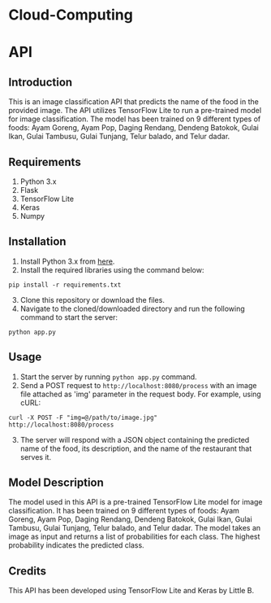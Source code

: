 # Cloud-Computing
# API 

## Introduction
This is an image classification API that predicts the name of the food in the provided image. The API utilizes TensorFlow Lite to run a pre-trained model for image classification. The model has been trained on 9 different types of foods: Ayam Goreng, Ayam Pop, Daging Rendang, Dendeng Batokok, Gulai Ikan, Gulai Tambusu, Gulai Tunjang, Telur balado, and Telur dadar.

## Requirements
1. Python 3.x
2. Flask
3. TensorFlow Lite
4. Keras
5. Numpy

## Installation
1. Install Python 3.x from [here](https://www.python.org/downloads/).
2. Install the required libraries using the command below:
```
pip install -r requirements.txt
```
3. Clone this repository or download the files.
4. Navigate to the cloned/downloaded directory and run the following command to start the server:
```
python app.py
```

## Usage
1. Start the server by running `python app.py` command.
2. Send a POST request to `http://localhost:8080/process` with an image file attached as 'img' parameter in the request body.
For example, using cURL:
```
curl -X POST -F "img=@/path/to/image.jpg" http://localhost:8080/process
```
3. The server will respond with a JSON object containing the predicted name of the food, its description, and the name of the restaurant that serves it.

## Model Description
The model used in this API is a pre-trained TensorFlow Lite model for image classification. It has been trained on 9 different types of foods: Ayam Goreng, Ayam Pop, Daging Rendang, Dendeng Batokok, Gulai Ikan, Gulai Tambusu, Gulai Tunjang, Telur balado, and Telur dadar. The model takes an image as input and returns a list of probabilities for each class. The highest probability indicates the predicted class.

## Credits
This API has been developed using TensorFlow Lite and Keras by Little B.

